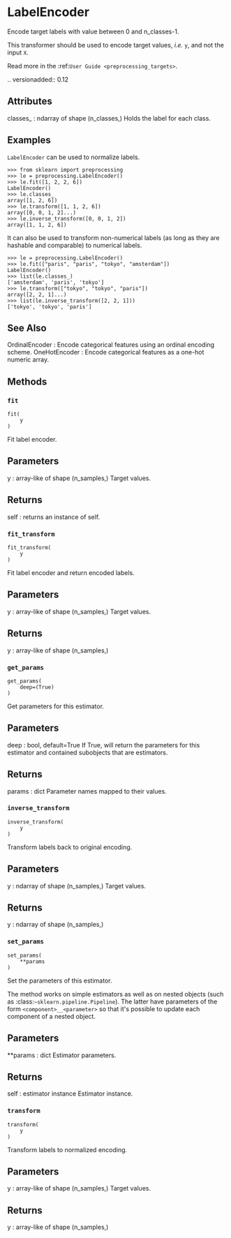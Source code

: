# LabelEncoder







Encode target labels with value between 0 and n_classes-1.


This transformer should be used to encode target values, *i.e.* <code>y</code>, and
not the input <code>X</code>.

Read more in the :ref:`User Guide <preprocessing_targets>`.

.. versionadded:: 0.12

Attributes
----------
classes_ : ndarray of shape (n_classes,)
    Holds the label for each class.

Examples
--------
<code>LabelEncoder</code> can be used to normalize labels.

```
>>> from sklearn import preprocessing
>>> le = preprocessing.LabelEncoder()
>>> le.fit([1, 2, 2, 6])
LabelEncoder()
>>> le.classes_
array([1, 2, 6])
>>> le.transform([1, 1, 2, 6])
array([0, 0, 1, 2]...)
>>> le.inverse_transform([0, 0, 1, 2])
array([1, 1, 2, 6])
```

It can also be used to transform non-numerical labels (as long as they are
hashable and comparable) to numerical labels.

```
>>> le = preprocessing.LabelEncoder()
>>> le.fit(["paris", "paris", "tokyo", "amsterdam"])
LabelEncoder()
>>> list(le.classes_)
['amsterdam', 'paris', 'tokyo']
>>> le.transform(["tokyo", "tokyo", "paris"])
array([2, 2, 1]...)
>>> list(le.inverse_transform([2, 2, 1]))
['tokyo', 'tokyo', 'paris']
```

See Also
--------
OrdinalEncoder : Encode categorical features using an ordinal encoding
    scheme.
OneHotEncoder : Encode categorical features as a one-hot numeric array.

## Methods

<h3 id="fit"><code>fit</code></h3>

<pre><code>fit(
    y
)</code></pre>

Fit label encoder.

Parameters
----------
y : array-like of shape (n_samples,)
    Target values.

Returns
-------
self : returns an instance of self.

<h3 id="fit_transform"><code>fit_transform</code></h3>

<pre><code>fit_transform(
    y
)</code></pre>

Fit label encoder and return encoded labels.

Parameters
----------
y : array-like of shape (n_samples,)
    Target values.

Returns
-------
y : array-like of shape (n_samples,)

<h3 id="get_params"><code>get_params</code></h3>

<pre><code>get_params(
    deep=(True)
)</code></pre>

Get parameters for this estimator.

Parameters
----------
deep : bool, default=True
    If True, will return the parameters for this estimator and
    contained subobjects that are estimators.

Returns
-------
params : dict
    Parameter names mapped to their values.

<h3 id="inverse_transform"><code>inverse_transform</code></h3>

<pre><code>inverse_transform(
    y
)</code></pre>

Transform labels back to original encoding.

Parameters
----------
y : ndarray of shape (n_samples,)
    Target values.

Returns
-------
y : ndarray of shape (n_samples,)

<h3 id="set_params"><code>set_params</code></h3>

<pre><code>set_params(
    **params
)</code></pre>

Set the parameters of this estimator.

The method works on simple estimators as well as on nested objects
(such as :class:`~sklearn.pipeline.Pipeline`). The latter have
parameters of the form ``<component>__<parameter>`` so that it's
possible to update each component of a nested object.

Parameters
----------
**params : dict
    Estimator parameters.

Returns
-------
self : estimator instance
    Estimator instance.

<h3 id="transform"><code>transform</code></h3>

<pre><code>transform(
    y
)</code></pre>

Transform labels to normalized encoding.

Parameters
----------
y : array-like of shape (n_samples,)
    Target values.

Returns
-------
y : array-like of shape (n_samples,)



